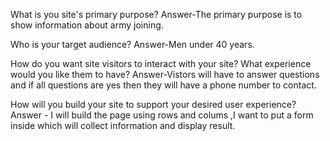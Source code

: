  What is you site's primary purpose?
 Answer-The primary purpose is to show information about army joining.

 Who is your target audience?
 Answer-Men under 40 years.

 How do you want site visitors to interact with your site? What experience would you like them to have?
Answer-Vistors will have to answer questions and if all questions are yes then they will have a phone number to contact.


 How will you build your site to support your desired user experience?
 Answer - I will build the page using rows and colums ,I want to put a form inside which will collect information and display result.